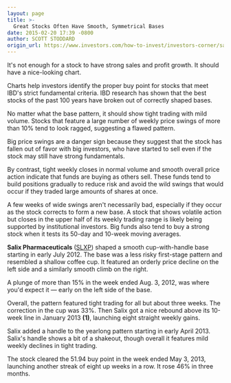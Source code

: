 ```yaml
---
layout: page
title: >-
  Great Stocks Often Have Smooth, Symmetrical Bases
date: 2015-02-20 17:39 -0800
author: SCOTT STODDARD
origin_url: https://www.investors.com/how-to-invest/investors-corner/salix-broke-out-of-great-base
---
```





It's not enough for a stock to have strong sales and profit growth. It should have a nice-looking chart.

  

Charts help investors identify the proper buy point for stocks that meet IBD's strict fundamental criteria. IBD research has shown that the best stocks of the past 100 years have broken out of correctly shaped bases.

  

No matter what the base pattern, it should show tight trading with mild volume. Stocks that feature a large number of weekly price swings of more than 10% tend to look ragged, suggesting a flawed pattern.

  

Big price swings are a danger sign because they suggest that the stock has fallen out of favor with big investors, who have started to sell even if the stock may still have strong fundamentals.

  

By contrast, tight weekly closes in normal volume and smooth overall price action indicate that funds are buying as others sell. These funds tend to build positions gradually to reduce risk and avoid the wild swings that would occur if they traded large amounts of shares at once.

  

A few weeks of wide swings aren't necessarily bad, especially if they occur as the stock corrects to form a new base. A stock that shows volatile action but closes in the upper half of its weekly trading range is likely being supported by institutional investors. Big funds also tend to buy a strong stock when it tests its 50-day and 10-week moving averages.

  

**Salix Pharmaceuticals** ([SLXP](https://research.investors.com/quote.aspx?symbol=SLXP)) shaped a smooth cup-with-handle base starting in early July 2012. The base was a less risky first-stage pattern and resembled a shallow coffee cup. It featured an orderly price decline on the left side and a similarly smooth climb on the right.

  

A plunge of more than 15% in the week ended Aug. 3, 2012, was where you'd expect it — early on the left side of the base.

  

Overall, the pattern featured tight trading for all but about three weeks. The correction in the cup was 33%. Then Salix got a nice rebound above its 10-week line in January 2013 **(1)**, launching eight straight weekly gains.

  

Salix added a handle to the yearlong pattern starting in early April 2013. Salix's handle shows a bit of a shakeout, though overall it features mild weekly declines in tight trading.

  

The stock cleared the 51.94 buy point in the week ended May 3, 2013, launching another streak of eight up weeks in a row. It rose 46% in three months.




